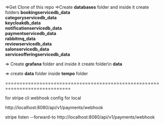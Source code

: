 =>Get Clone of this repo 
=>Create **databases** folder and inside it create folders
    **bookingservicedb_data  
   categoryservicedb_data  
   keycloakdb_data  
   notificationservicedb_data  
   paymentservicedb_data  
   rabbitmq_data  
   reviewservicedb_data  
   salonservicedb_data  
   serviceofferingservicedb_data**

=> Create  **grafana** folder and inside it create  folder\n
    **data** 

=> create **data** folder inside **tempo** folder


=============================================================================

for stripe cli webhook config for local 

http://localhost:8080/api/v1/payments/webhook


stripe listen --forward-to http://localhost:8080/api/v1/payments/webhook

